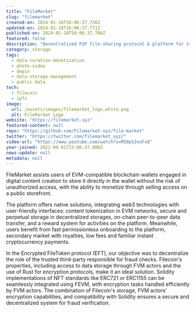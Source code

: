 ```yaml
---
title: "FileMarket"
slug: "filemarket"
created-on: 2024-01-18T16:06:37.736Z
updated-on: 2024-01-18T16:06:37.771Z
published-on: 2024-01-18T16:06:37.786Z
featured: false
description: "Decentralized P2P file-sharing protocol & platform for storing, transferring, and trading digital goods."
category: storage
tags:
  - data-curation-monetization
  - photo-video
  - depin
  - data-storage-management
  - public-data
tech:
  - filecoin
  - ipfs
image:
  url: /assets/images/filemarket_logo_white.png
  alt: FileMarket Logo
website: "https://filemarket.xyz"
featured-content: null
repo: "https://github.com/Filemarket-xyz/file-market"
twitter: "https://twitter.com/filemarket_xyz/"
video-url: "https://www.youtube.com/watch?v=MSOpSJnoFvQ"
year-joined: 2022-09-01T15:06:37.800Z
news-update: null
metadata: null
---
```


FileMarket assists users of EVM-compatible blockchain wallets engaged in digital content creation to store it directly in the wallet without the risk of unauthorized access, with the ability to monetize through selling access on a public storefront.

The platform offers native solutions, integrating web3 technologies with user-friendly interfaces: content tokenization in EVM networks, secure and perpetual storage in decentralized storages, on-chain peer-to-peer data transfer, and a reward system for activities on the platform. Meanwhile, users benefit from fast permissionless onboarding to the platform, secondary market with royalties, low fees and familiar instant cryptocurrency payments.

In the Encrypted FileToken protocol (EFT), our objective was to decentralize the role of the trusted third-party responsible for fraud checks. Filecoin's properties, including access to data storage through FVM actors and the use of Rust for encryption protocols, make it an ideal solution. Solidity implementations of NFT standards like ERC721 or ERC1155 can be seamlessly integrated using FEVM, with encryption tasks handled efficiently by FVM actors. The combination of Filecoin's storage, FVM actors' encryption capabilities, and compatibility with Solidity ensures a secure and decentralized system for fraud verification.
